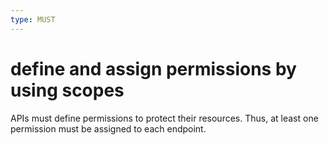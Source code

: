 ```yaml
---
type: MUST
---
```


# define and assign permissions by using scopes

APIs must define permissions to protect their resources. Thus, at least one permission must be assigned to each endpoint.


